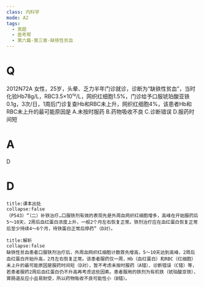 ```yaml
---
class: 内科学
mode: A2
tags:
  - 真题
  - 医考帮
  - 第六篇-第三章-缺铁性贫血
---
```


# Q
2012N72A 女性，25岁，头晕、乏力半年门诊就诊，诊断为“缺铁性贫血”，当时化验Hb78g/L，RBC3.5×10¹²/L，网织红细胞1.5%，门诊给予口服琥珀酸亚铁0.1g，3次/日，1周后门诊复查Hb和RBC未上升，网织红细胞4%，该患者Hb和RBC未上升的最可能原因是
A.未按时服药
B.药物吸收不良
C.诊断错误
D.服药时间短

# A
D
# D
```ad-note
title:课本出处
collapse:false
（P543）“（二）补铁治疗…口服铁剂有效的表现先是外周血网织红细胞增多，高峰在开始服药后5～10天，2周后血红蛋白浓度上升，一般2个月左右恢复正常。铁剂治疗应在血红蛋白恢复正常后至少持续4～6个月，待铁蛋白正常后停药”（D对）。
```

```ad-summary
title:解析
collapse:false
缺铁性贫血患者口服铁剂治疗后，外周血网织红细胞计数首先增高，5～10天达到高峰，2周后血红蛋白开始升高，2月左右恢复正常。该患者服药仅一周，Hb（血红蛋白）和RBC（红细胞）未上升的最可能原因是服药时间短（D对），暂不考虑未按时服药（A错）、诊断错误（C错）等，若患者服药2周后血红蛋白仍不升高再考虑这些因素。患者服用的铁剂为有机铁（琥珀酸亚铁），胃肠道反应小且易耐受，所以药物吸收不良可能性小（B错）。
```


